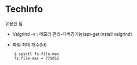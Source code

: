 # TechInfo
유용한 팁


<p>
  <ul>
    <li>Valgrind -v <processName> : 메모리 관리-디버깅기능(apt-get install valgrind)</li>
  </ul>  
</p>
   <ul>
    <li>파일 최대 개수(fd)</li>
  </ul>  
  
```
    $ sysctl fs.file-max
    fs.file-max = 775052
```
